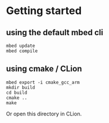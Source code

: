 # Getting started

## using the default mbed cli

```
mbed update
mbed compile
```

## using cmake / CLion

```
mbed export -i cmake_gcc_arm
mkdir build
cd build
cmake ..
make
```

Or open this directory in CLion.

